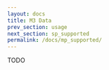 ```yaml
---
layout: docs
title: M3 Data
prev_section: usage
next_section: sp_supported
permalink: /docs/mp_supported/
---
```


TODO
